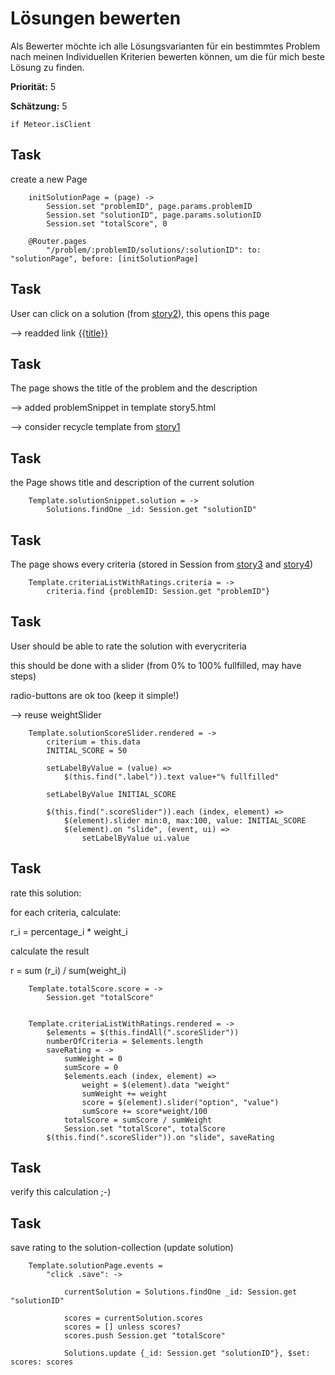 # Lösungen bewerten


Als Bewerter möchte ich alle Lösungsvarianten für ein bestimmtes Problem nach meinen 
Individuellen Kriterien bewerten können, 
um die für mich beste Lösung zu finden.

**Priorität:** 5

**Schätzung:** 5


	if Meteor.isClient

## Task

create a new Page 

		initSolutionPage = (page) ->
			Session.set "problemID", page.params.problemID
			Session.set "solutionID", page.params.solutionID
			Session.set "totalScore", 0

		@Router.pages
			"/problem/:problemID/solutions/:solutionID": to: "solutionPage", before: [initSolutionPage]



## Task

User can click on a solution (from [story2](story2.coffee.md)), this opens this page

--> readded link <a href="./solutions/{{_id}}">{{title}}</a>


## Task

The page shows the title of the problem and the description

--> added problemSnippet in template story5.html

--> consider recycle template from [story1](story1.coffee.md)


## Task

the Page shows title and description of the current solution

		Template.solutionSnippet.solution = ->
			Solutions.findOne _id: Session.get "solutionID"


## Task

The page shows every criteria (stored in Session 
from [story3](story3.coffee.md) and [story4](story4.coffee.md))


		Template.criteriaListWithRatings.criteria = ->
			criteria.find {problemID: Session.get "problemID"}


## Task

User should be able to rate the solution with everycriteria

this should be done with a slider (from 0% to 100% fullfilled, may have steps)

radio-buttons are ok too (keep it simple!)

--> reuse weightSlider



		Template.solutionScoreSlider.rendered = ->
			criterium = this.data
			INITIAL_SCORE = 50

			setLabelByValue = (value) =>
				$(this.find(".label")).text value+"% fullfilled"

			setLabelByValue INITIAL_SCORE

			$(this.find(".scoreSlider")).each (index, element) =>
				$(element).slider min:0, max:100, value: INITIAL_SCORE
				$(element).on "slide", (event, ui) =>
					setLabelByValue ui.value
					



## Task

rate this solution:

for each criteria, calculate:

r_i = percentage_i * weight_i

calculate the result

r = sum (r_i) / sum(weight_i)

		Template.totalScore.score = -> 
			Session.get "totalScore"


		Template.criteriaListWithRatings.rendered = ->
			$elements = $(this.findAll(".scoreSlider"))
			numberOfCriteria = $elements.length
			saveRating = ->
				sumWeight = 0 
				sumScore = 0
				$elements.each (index, element) =>
					weight = $(element).data "weight"
					sumWeight += weight
					score = $(element).slider("option", "value")
					sumScore += score*weight/100
				totalScore = sumScore / sumWeight
				Session.set "totalScore", totalScore
			$(this.find(".scoreSlider")).on "slide", saveRating 

## Task

verify this calculation ;-)

## Task

save rating to the solution-collection (update solution)

		Template.solutionPage.events =
			"click .save": ->

				currentSolution = Solutions.findOne _id: Session.get "solutionID"

				scores = currentSolution.scores
				scores = [] unless scores?
				scores.push Session.get "totalScore"

				Solutions.update {_id: Session.get "solutionID"}, $set: scores: scores







